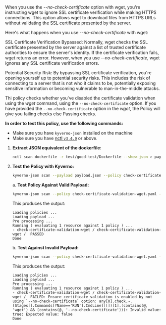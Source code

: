 When you use the *--no-check-certificate* option with wget, you're instructing wget to ignore SSL certificate verification while making HTTPS connections. This option allows wget to download files from HTTPS URLs without validating the SSL certificate presented by the server.

Here's what happens when you use *--no-check-certificate* with wget:

SSL Certificate Verification Bypassed: Normally, wget checks the SSL certificate presented by the server against a list of trusted certificate authorities to ensure the server's identity. If the certificate verification fails, wget returns an error. However, when you use *--no-check-certificate*, wget ignores any SSL certificate verification errors.

Potential Security Risk: By bypassing SSL certificate verification, you're opening yourself up to potential security risks. This includes the risk of connecting to a server that is not who it claims to be, potentially exposing sensitive information or becoming vulnerable to man-in-the-middle attacks.

Thi policy checks whether you've disabled the certificate validation when using the *wget* command, using the `--no-check-certificate` option. If you have provided the `--no-check-certificate` option in the *wget*, the Policy will give you failing checks else Passing checks.

**In order to test this policy, use the following commands:**

- Make sure you have `kyverno-json` installed on the machine
- Make sure you have [nctl `v3.4.0`](https://downloads.nirmata.io/nctl/downloads/) or above.


1. **Extract JSON equivalent of the dockerfile:**
    ```bash
    nctl scan dockerfile -r test/good-test/Dockerfile --show-json > payload.json
    ```

2. **Test the Policy with Kyverno:**
    ```bash
    kyverno-json scan --payload payload.json --policy check-certificate-validation-wget.yaml
    ```
    
    a. **Test Policy Against Valid Payload:**
    ```bash
    kyverno-json scan --policy check-certificate-validation-wget.yaml --payload test/good-test/good-payload.json
    ```

    This produces the output:
    ```
    Loading policies ...
    Loading payload ...
    Pre processing ...
    Running ( evaluating 1 resource against 1 policy ) ...
    - check-certificate-validation-wget / check-certificate-validation-wget /  PASSED
    Done
    ```

     b. **Test Against Invalid Payload:**
    ```bash
    kyverno-json scan --policy check-certificate-validation-wget.yaml --payload test/bad-test/bad-payload.json
    ```

    This produces the output:
    ```
    Loading policies ...
    Loading payload ...
    Pre processing ...
    Running ( evaluating 1 resource against 1 policy ) ...
   - check-certificate-validation-wget / check-certificate-validation-wget /  FAILED: Ensure certificate validation is enabled by not using `--no-check-certificate` option: any[0].check.~.(Stages[].Commands[?Name=='RUN'].CmdLine[][])[1].(contains(@, 'wget') && (contains(@, '--no-check-certificate'))): Invalid value: true: Expected value: false
    Done
    ```
    